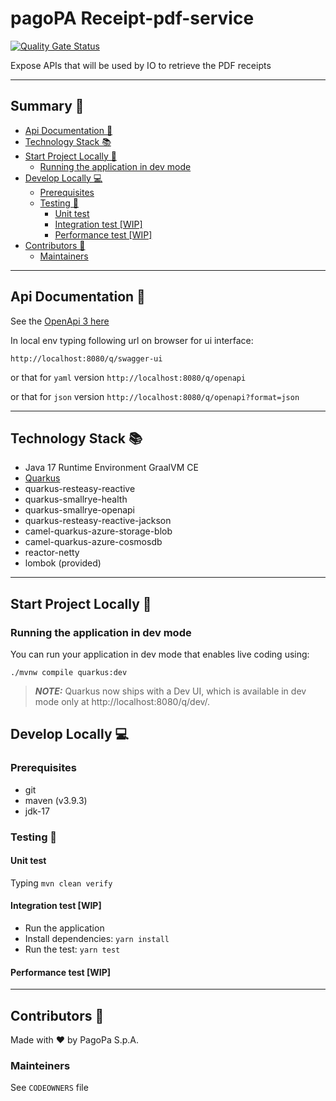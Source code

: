 # pagoPA Receipt-pdf-service

[![Quality Gate Status](https://sonarcloud.io/api/project_badges/measure?project=pagopa_pagopa-pdf-receipt-service&metric=alert_status)](https://sonarcloud.io/dashboard?id=pagopa_pagopa-pdf-receipt-service)

Expose APIs that will be used by IO to retrieve the PDF receipts

---

## Summary 📖

- [Api Documentation 📖](#api-documentation-)
- [Technology Stack 📚](#technology-stack-)
- [Start Project Locally 🚀](#start-project-locally-)
  * [Running the application in dev mode](#running-the-application-in-dev-mode)
- [Develop Locally 💻](#develop-locally-)
  * [Prerequisites](#prerequisites)
  * [Testing 🧪](#testing-)
    + [Unit test](#unit-test)
    + [Integration test [WIP]](#integration-test-wip)
    + [Performance test [WIP]](#performance-test-wip)
- [Contributors 👥](#contributors-)
  * [Maintainers](#maintainers)

---

## Api Documentation 📖

See
the [OpenApi 3 here](https://editor.swagger.io/?url=https://raw.githubusercontent.com/pagopa/pagopa-pdf-receipt-service/main/openapi/openapi.json)

In local env typing following url on browser for ui interface:

```http://localhost:8080/q/swagger-ui```

or that for `yaml` version ```http://localhost:8080/q/openapi```

or that for `json` version ```http://localhost:8080/q/openapi?format=json```

---

## Technology Stack 📚

- Java 17 Runtime Environment GraalVM CE
- [Quarkus](https://quarkus.io/)
- quarkus-resteasy-reactive
- quarkus-smallrye-health
- quarkus-smallrye-openapi
- quarkus-resteasy-reactive-jackson
- camel-quarkus-azure-storage-blob
- camel-quarkus-azure-cosmosdb
- reactor-netty
- lombok (provided)

---
## Start Project Locally 🚀

### Running the application in dev mode

You can run your application in dev mode that enables live coding using:

```shell script
./mvnw compile quarkus:dev
```

> **_NOTE:_**  Quarkus now ships with a Dev UI, which is available in dev mode only
> at http://localhost:8080/q/dev/.

## Develop Locally 💻

### Prerequisites

- git
- maven (v3.9.3)
- jdk-17

### Testing 🧪

#### Unit test

Typing `mvn clean verify`

#### Integration test [WIP]

- Run the application
- Install dependencies: `yarn install`
- Run the test: `yarn test`

#### Performance test [WIP]

---

## Contributors 👥

Made with ❤️ by PagoPa S.p.A.

### Mainteiners

See `CODEOWNERS` file
